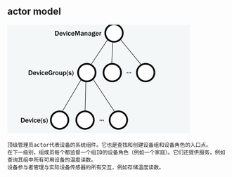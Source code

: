 ## actor model
![Image text](../images/1.png)
```
顶级管理员actor代表设备的系统组件。它也是查找和创建设备组和设备角色的入口点。
在下一级别，组成员每个都监督一个组ID的设备角色（例如一个家庭）。它们还提供服务，例如查询其组中所有可用设备的温度读数。
设备参与者管理与实际设备传感器的所有交互，例如存储温度读数。
```
